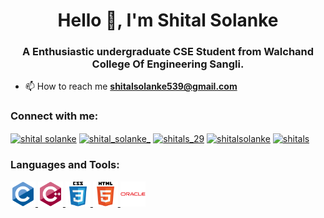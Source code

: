 <h1 align="center">Hello 👋, I'm Shital Solanke</h1>
<h3 align="center">A Enthusiastic undergraduate CSE Student from Walchand College Of Engineering Sangli.</h3>

- 📫 How to reach me **shitalsolanke539@gmail.com**

<h3 align="left">Connect with me:</h3>
<p align="left">
<a href="https://www.linkedin.com/in/shital-solanke-a5311a198/" target="blank"><img align="center" src="https://raw.githubusercontent.com/rahuldkjain/github-profile-readme-generator/master/src/images/icons/Social/linked-in-alt.svg" alt="shital solanke" height="30" width="40" /></a>
<a href="https://instagram.com/shital_solanke_" target="blank"><img align="center" src="https://raw.githubusercontent.com/rahuldkjain/github-profile-readme-generator/master/src/images/icons/Social/instagram.svg" alt="shital_solanke_" height="30" width="40" /></a>
<a href="https://www.codechef.com/users/shitals_29" target="blank"><img align="center" src="https://cdn.jsdelivr.net/npm/simple-icons@3.1.0/icons/codechef.svg" alt="shitals_29" height="30" width="40" /></a>
<a href="https://www.hackerrank.com/shitalsolanke" target="blank"><img align="center" src="https://raw.githubusercontent.com/rahuldkjain/github-profile-readme-generator/master/src/images/icons/Social/hackerrank.svg" alt="shitalsolanke" height="30" width="40" /></a>
<a href="https://www.leetcode.com/shitals" target="blank"><img align="center" src="https://raw.githubusercontent.com/rahuldkjain/github-profile-readme-generator/master/src/images/icons/Social/leet-code.svg" alt="shitals" height="30" width="40" /></a>
</p>

<h3 align="left">Languages and Tools:</h3>
<p align="left"> <a href="https://www.cprogramming.com/" target="_blank"> <img src="https://raw.githubusercontent.com/devicons/devicon/master/icons/c/c-original.svg" alt="c" width="40" height="40"/> </a> <a href="https://www.w3schools.com/cpp/" target="_blank"> <img src="https://raw.githubusercontent.com/devicons/devicon/master/icons/cplusplus/cplusplus-original.svg" alt="cplusplus" width="40" height="40"/> </a> <a href="https://www.w3schools.com/css/" target="_blank"> <img src="https://raw.githubusercontent.com/devicons/devicon/master/icons/css3/css3-original-wordmark.svg" alt="css3" width="40" height="40"/> </a> <a href="https://www.w3.org/html/" target="_blank"> <img src="https://raw.githubusercontent.com/devicons/devicon/master/icons/html5/html5-original-wordmark.svg" alt="html5" width="40" height="40"/> </a> <a href="https://www.oracle.com/" target="_blank"> <img src="https://raw.githubusercontent.com/devicons/devicon/master/icons/oracle/oracle-original.svg" alt="oracle" width="40" height="40"/> </a> </p>
